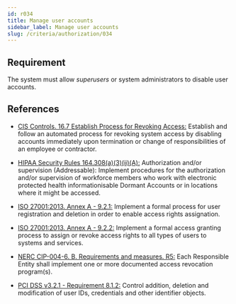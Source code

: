 ```yaml
---
id: r034
title: Manage user accounts
sidebar_label: Manage user accounts
slug: /criteria/authorization/034
---
```


## Requirement

The system must allow *superusers*
or system administrators
to disable user accounts.

## References

- [CIS Controls. 16.7 Establish Process for Revoking Access:](https://www.cisecurity.org/controls/)
Establish and follow an automated process
for revoking system access
by disabling accounts immediately upon termination
or change of responsibilities
of an employee or contractor.

- [HIPAA Security Rules 164.308(a)(3)(ii)(A):](https://www.law.cornell.edu/cfr/text/45/164.308)
Authorization and/or supervision (Addressable):
Implement procedures for the authorization
and/or supervision of workforce members
who work with
electronic protected health informationisable
Dormant Accounts
or in locations where it might be accessed.

- [ISO 27001:2013. Annex A - 9.2.1:](https://www.iso.org/obp/ui/#iso:std:54534:en)
Implement a formal process
for user registration and deletion
in order to enable access rights assignation.

- [ISO 27001:2013. Annex A - 9.2.2:](https://www.iso.org/obp/ui/#iso:std:54534:en)
Implement a formal access granting process
to assign or revoke access rights
to all types of users
to systems and services.

- [NERC CIP-004-6. B. Requirements and measures. R5:](https://www.nerc.com/pa/Stand/Reliability%20Standards/CIP-004-6.pdf)
Each Responsible Entity
shall implement one or more
documented access revocation program(s).

- [PCI DSS v3.2.1 - Requirement 8.1.2:](https://www.pcisecuritystandards.org/documents/PCI_DSS_v3-2-1.pdf)
Control addition, deletion
and modification of user IDs, credentials
and other identifier objects.
